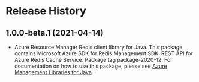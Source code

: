 # Release History

## 1.0.0-beta.1 (2021-04-14)

- Azure Resource Manager Redis client library for Java. This package contains Microsoft Azure SDK for Redis Management SDK. REST API for Azure Redis Cache Service. Package tag package-2020-12. For documentation on how to use this package, please see [Azure Management Libraries for Java](https://aka.ms/azsdk/java/mgmt).
